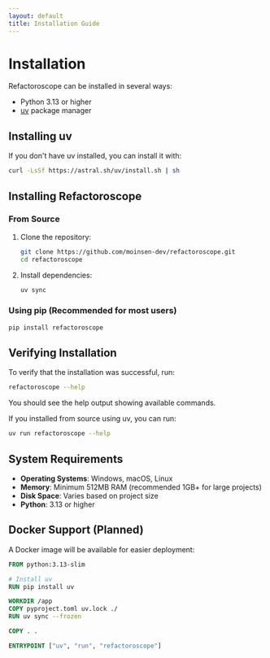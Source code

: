```yaml
---
layout: default
title: Installation Guide
---
```


# Installation

Refactoroscope can be installed in several ways:

- Python 3.13 or higher
- [uv](https://github.com/astral-sh/uv) package manager

## Installing uv

If you don't have uv installed, you can install it with:

```bash
curl -LsSf https://astral.sh/uv/install.sh | sh
```

## Installing Refactoroscope

### From Source

1. Clone the repository:
   ```bash
   git clone https://github.com/moinsen-dev/refactoroscope.git
   cd refactoroscope
   ```

2. Install dependencies:
   ```bash
   uv sync
   ```

### Using pip (Recommended for most users)

```bash
pip install refactoroscope
```

## Verifying Installation

To verify that the installation was successful, run:

```bash
refactoroscope --help
```

You should see the help output showing available commands.

If you installed from source using uv, you can run:

```bash
uv run refactoroscope --help
```

## System Requirements

- **Operating Systems**: Windows, macOS, Linux
- **Memory**: Minimum 512MB RAM (recommended 1GB+ for large projects)
- **Disk Space**: Varies based on project size
- **Python**: 3.13 or higher

## Docker Support (Planned)

A Docker image will be available for easier deployment:

```dockerfile
FROM python:3.13-slim

# Install uv
RUN pip install uv

WORKDIR /app
COPY pyproject.toml uv.lock ./
RUN uv sync --frozen

COPY . .

ENTRYPOINT ["uv", "run", "refactoroscope"]
```